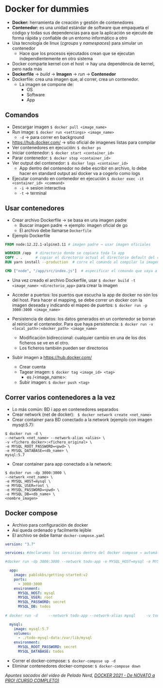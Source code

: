 # Docker for dummies

* **Docker:** herramienta de creación y gestión de contenedores
* **Contenedor:** es una unidad estándar de software que empaqueta el código y todas sus dependencias para que la aplicación se ejecute de forma rápida y confiable de un entorno informático a otro
* Usa tecnología de linux (*cgroups* y *namespaces*) para simular un contenedor
  * Hace que los procesos ejecutados crean que se ejecutan independientemente en otro sistema
* Docker comparte kernel con el host → hay una dependència de kernel, pero nada más
* **Dockerfile** → *build* → **Imagen** → *run* → **Contenedor**
* Dockerfile: crea una imagen que, al correr, crea un contenedor. 
  * La imagen se compone de:
    * OS
    * Software
    * App

## Comandos
* Descargar imagen `$ docker pull <image_name> `
* Run image: `$ docker run <settings> <image_name>`
  * `-d` → para correr en background
* https://hub.docker.com/ → sitio oficial de imagenes listas para compilar
* Ver contenedores en ejecución: `$ docker ps`
* Iniciar contenedor: `$ docker start <container_id>`
* Parar contenedor: `$ docker stop <container_id>`
* Ver output del contenedor: `$ docker logs <container_id>`
  * App dentro del contenedor no debe escribir en archivo, lo debe hacer en standard output así docker va a cogerlo como logs
* Ejecutar comando en contenedor en ejecución `$ docker exec -it <container_id> <command>`
  * `-i` → sesion interactiva
  * `-t` → terminal

## Usar contenedores
* Crear archivo Dockerfile → se basa en una imagen padre
  * Buscar imagen padre → ejemplo: imagen oficial de go
  * El archivo debe llamarse `Dockerfile`
* Ejemplo Dockerfile 
```dockerfile
FROM node:12.22.1-alpine3.11 # imagen padre → usar imagen oficiales

WORKDIR /app  # directorio donde se copiara toda la app
COPY . .      # copiar el directorio actual al directorio default del container (WORKDIR)
RUN yarn install --production  # corre el comando al compilar la imagen → compilar el código de node

CMD ["node", "/app/src/index.js"]  # especificar el comando que vaya a correr al iniciar contenedor, comando node con argumento /app/src/index.js
```
* Una vez creado el archivo Dockerfile, usar `$ docker build -t <image_name> <directorio_app>` para crear la imagen

* Acceder a puertos: los puertos que escucha la app de docker no són los del host. Para hacer el mapping, se debe correr un docker con la imagen deseada y indicando el mapeo de puertos: `$ docker run -p 3000:3000 <image_name>`
* Persistencia de datos: los datos generados en un contenedor se borran al reiniciar el contenedor. Para que haya persistencia: `$ docker run -v <local_path>:<docker_path> <image_name>`
  * Modificación bidireccional: cualquier cambio en una de los dos ficheros se ve en el otro.
  * Los ficheros también pueden ser directorios

* Subir imagen a https://hub.docker.com/
  * Crear cuenta
  * Tagear imagen: `$ docker tag <image_id> <tag>`
    * <tag> es <user>/<image_name>:<version>
  * Subir imagen: `$ docker push <tag>`

## Correr varios contenedores a la vez
* Lo más común: BD i app en contenedores separados
* Crear network (net de docker): ` $ docker network create <net_name>`
* Crear container para BD conectado a la network (ejemplo con imagen mysql:5.7):
```shell
$ docker run -d \
--network <net_name> --network-alias <alias> \
-v <fichero_docker>:<fichero_original> \
-e MYSQL_ROOT_PASSWORD=<pwd> \
-e MYSQL_DATABASE=<db_name> \
mysql:5.7
```
* Crear container para app conectado a la network:
```shell
$ docker run -dp 3000:3000 \
--network <net_name> \
-e MYSQL_HOST=mysql \
-e MYSQL_USER=root \
-e MYSQL_PASSWORD=<pwd> \
-e MYSQL_DB=<db_name> \
<nombre_imagen>
```

## Docker compose
* Archivo para configuración de docker
* Así queda ordenado y facilmente lejible
* El archivo se debe llamar `docker-compose.yaml`
```yaml
version: "3.7"

services: #declaramos los servicios dentro del docker compose → automáticamente los pone en la misma red

#docker run -dp 3000:3000 --network todo-app -e MYSQL_HOST=mysql -e MYSQL_USER=root -e MYSQL_PASSWORD=secret -e MYSQL_DB=todos getting-started:v2

  app:
    image: pablokbs/getting-started:v2
    ports:
      - 3000:3000
    environment:
      MYSQL_HOST: mysql
      MYSQL_USER: root
      MYSQL_PASSWORD: secret
      MYSQL_DB: todos
 
# docker run -d     --network todo-app --network-alias mysql     -v todo-mysql-data:/var/lib/mysql     -e MYSQL_ROOT_PASSWORD=secret     -e MYSQL_DATABASE=todos     mysql:5.7

  mysql:
    image: mysql:5.7
    volumes:
      - ./todo-mysql-data:/var/lib/mysql
    environment:
      MYSQL_ROOT_PASSWORD: secret
      MYSQL_DATABASE: todos
```
* Correr el docker-compose: `$ docker-compose up -d`
* Eliminar contenedores docker-compose: `$ docker-compose down`

 
 *Apuntes sacados del vídeo de Pelado Nerd, [DOCKER 2021 - De NOVATO a PRO! (CURSO COMPLETO)](https://youtu.be/CV_Uf3Dq-EU)*
